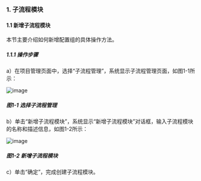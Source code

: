 ### 1. 子流程模块

#### 1.1 新增子流程模块

本节主要介绍如何新增配置组的具体操作方法。

##### 1.1.1 操作步骤

a）在项目管理页面中，选择“子流程管理”，系统显示子流程管理页面，如图1-1所示：

![image](https://user-images.githubusercontent.com/79617492/170647642-6c4c905d-50ba-46ca-a535-a4e6c204d25d.png)

##### 图1-1 选择子流程管理

b）单击“新增子流程模块”，系统显示“新增子流程模块”对话框，输入子流程模块的名称和描述信息，如图1-2所示：

![image](https://user-images.githubusercontent.com/79617492/170647662-399eb50f-7658-49c4-becd-3f60cd4ad8e1.png)

##### 图1-2 新增子流程模块

c）单击“确定”，完成创建子流程模块。
